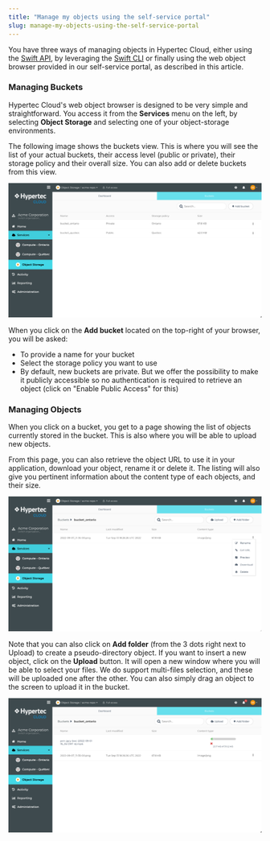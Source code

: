 ```yaml
---
title: "Manage my objects using the self-service portal"
slug: manage-my-objects-using-the-self-service-portal
---
```



You have three ways of managing objects in Hypertec Cloud, either using the [Swift API](https://docs.openstack.org/api-ref/object-store/), by leveraging the [Swift CLI](https://ops.cloud.ca/hc/object-storage-service/manage-my-objects-using-the-swift-command-line-client) or finally using the web object browser provided in our self-service portal, as described in this article.

### Managing Buckets

Hypertec Cloud's web object browser is designed to be very simple and straightforward. You access it from the **Services** menu on the left, by selecting **Object Storage** and selecting one of your object-storage environments.

The following image shows the buckets view. This is where you will see the list of your actual buckets, their access level (public or private), their storage policy and their overall size. You can also add or delete buckets from this view.

![Buckets list](/assets/cca-managing-objects-portal-en-1.png)

When you click on the **Add bucket** located on the top-right of your browser, you will be asked:
- To provide a name for your bucket
- Select the storage policy you want to use
- By default, new buckets are private. But we offer the possibility to make it publicly accessible so no authentication is required to retrieve an object (click on "Enable Public Access" for this)

### Managing Objects

When you click on a bucket, you get to a page showing the list of objects currently stored in the bucket. This is also where you will be able to upload new objects.

From this page, you can also retrieve the object URL to use it in your application, download your object, rename it or delete it. The listing will also give you pertinent information about the content type of each objects, and their size.

![Object Action menu](/assets/cca-managing-objects-portal-en-2.png)

Note that you can also click on **Add folder** (from the 3 dots right next to Upload) to create a pseudo-directory object. If you want to insert a new object, click on the **Upload** button. It will open a new window where you will be able to select your files. We do support multi-files selection, and these will be uploaded one after the other. You can also simply drag an object to the screen to upload it in the bucket.

![Object upload](/assets/cca-managing-objects-portal-en-3.png)
